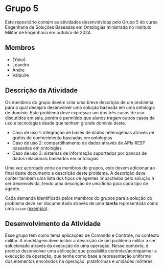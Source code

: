 # Grupo 5

Este repositório contém as atividades desenvolvidas pelo Grupo 5 do curso Engenharia de Soluções Baseadas em Ontologias ministrado no Instituto Militar de Engenharia em outubro de 2024.

## Membros

- (Yoko)
- Leandro
- Andre
- Valquire

## Descrição da Atividade

Os membros do grupo devem criar uma breve descrição de um problema para o qual desejam desenvolver uma solução baseada em uma ontologia de domínio. Este problema deve expressar um dos três casos de uso discutidos em sala, porém é permitido que alunos tragam outros casos de uso e tecnologias desde que tenham grande domínio deste.

- Caso de uso 1: integração de bases de dados heterogênias através de grafos de conhecimento baseadas em ontologias
- Caso de uso 2: compartilhamento de dados através de APIs REST baseadas em ontologias
- Caso de uso 3: sistemas de informação suportados por bancos de dados relacionais baseados em ontologias

Uma vez acordado entre os membros do grupos, este devem adicionar ao final deste documento a descrição deste problema. A descrição deve conter também uma lista dos tipos de agentes impactados pelo solução a ser desenvolvida, tendo uma descrição de uma linha para cada tipo de agente.

Cada demanda identificada pelos membros do grupos para a solução do problema deve ser documentada através de uma **tarefa** representada como uma `issue` ([exemplo](https://github.com/ime-course-2024/grupo-1/issues/1)).

## Desenvolvimento da Atividade 
Esse grupo tem como tema aplicações de Comando e Controle, no contexto militar.
A modelagem deve incluir a descrição de um problema militar a ser solucionado através da execução de uma operação.
Nesse contexto, é preciso desenvolver uma aplicação que possibilite controlar/acompanhar a execução da operação, que tenha como base a representação uniforme dos elementos envolvidos na operação: plataformas e unidades militares.
